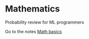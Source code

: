 # Mathematics
Probability review for ML programmers

Go to the notes [Math basics](https://ychai.uk/notes/2019/02/14/mlapp/mlapp-notes-ch2-probability/)
